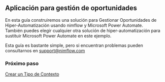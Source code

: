 ## Aplicación para gestión de oportunidades
En esta guía construiremos una solución para Gestionar Oportunidades de Hiper-Automatización usando nimflow y Microsoft Power Automate. También puedes elegir cualquier otra solución de hiper-automatización para sustituir Microsoft Power Automate en este ejemplo.

Esta guía es bastante simple, pero si encuentran problemas pueden consultarnos en support@nimflow.com

### Próximo paso
[Crear un Tipo de Contexto](https://github.com/nimflow/nimflow-docs/blob/dc4ec80aca338424bb8b2c0e7ee7a85d115cae75/get-started/nimflow-createContextType.md)
